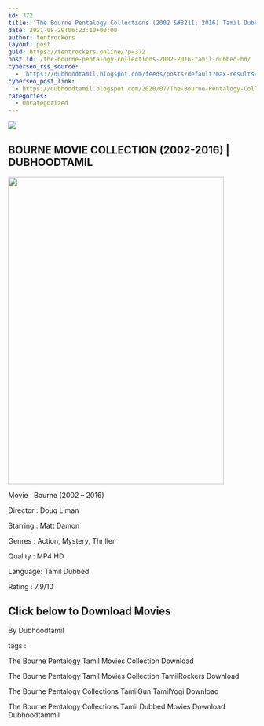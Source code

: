 ```yaml
---
id: 372
title: 'The Bourne Pentalogy Collections (2002 &#8211; 2016) Tamil Dubbed HD'
date: 2021-08-29T06:23:10+00:00
author: tentrockers
layout: post
guid: https://tentrockers.online/?p=372
post id: /the-bourne-pentalogy-collections-2002-2016-tamil-dubbed-hd/
cyberseo_rss_source:
  - 'https://dubhoodtamil.blogspot.com/feeds/posts/default?max-results=150&start-index=151'
cyberseo_post_link:
  - https://dubhoodtamil.blogspot.com/2020/07/The-Bourne-Pentalogy-Collections.html
categories:
  - Uncategorized
---
```

<div class="media_block">
  <img src="https://1.bp.blogspot.com/-ukLnAVxD7-I/Xv2x3MdUsVI/AAAAAAAAAIQ/eeSgl8yCc1QzA482M5Nmio9F3Iy3ztpggCK4BGAsYHg/s72-w439-h625-c/70446b843b4aa70e7bd41d9462e7385f.jpg" class="media_thumbnail" />
</div>

<div dir="ltr" trbidi="on" readability="13.205497382199">
  <h2>
    <span>BOURNE MOVIE COLLECTION (2002-2016) | DUBHOODTAMIL</span>
  </h2>
  
  <div>
    <div class="separator">
      <a href="https://1.bp.blogspot.com/-ukLnAVxD7-I/Xv2x3MdUsVI/AAAAAAAAAIQ/eeSgl8yCc1QzA482M5Nmio9F3Iy3ztpggCK4BGAsYHg/s661/70446b843b4aa70e7bd41d9462e7385f.jpg" imageanchor="1"><img loading="lazy" border="0" data-original-height="661" data-original-width="464" height="625" src="https://1.bp.blogspot.com/-ukLnAVxD7-I/Xv2x3MdUsVI/AAAAAAAAAIQ/eeSgl8yCc1QzA482M5Nmio9F3Iy3ztpggCK4BGAsYHg/w439-h625/70446b843b4aa70e7bd41d9462e7385f.jpg" width="439" /></a>
    </div>
  </div>
  
  <p>
    Movie<span> </span>:<span> </span>Bourne (2002 &#8211; 2016)
  </p>
  
  <p>
    Director<span> </span>:<span> </span>Doug Liman
  </p>
  
  <p>
    Starring<span> </span>:<span> </span>Matt Damon
  </p>
  
  <p>
    <span>Genres</span><span> </span><span>:</span><span> </span><span>Action, Mystery, Thriller</span>
  </p>
  
  <p>
    <span>Quality</span><span> </span><span>:</span><span> MP4 HD</span>
  </p>
  
  <p>
    <span>Language</span><span>:</span><span> </span><span>Tamil Dubbed</span>
  </p>
  
  <p>
    <span>Rating</span><span> </span><span>:</span><span> </span><span>7.9/10</span>
  </p>
  
  <h2>
    <span>Click below to Download Movies</span>
  </h2>
  
  <p>
    <span>By Dubhoodtamil</span>
  </p>
  
  <p>
    <span>tags :</span>
  </p>
  
  <p>
    <span>The Bourne Pentalogy Tamil Movies Collection Download</span>
  </p>
  
  <p>
    <span>The Bourne Pentalogy Tamil Movies Collection TamilRockers Download</span>
  </p>
  
  <p>
    <span>The Bourne Pentalogy Collections TamilGun TamilYogi Download</span>
  </p>
  
  <p>
    <span>The Bourne Pentalogy Collections Tamil Dubbed Movies Download Dubhoodtammil</span>
  </p>
</div>